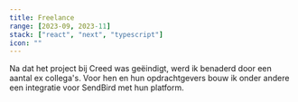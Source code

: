 ```yaml
---
title: Freelance
range: [2023-09, 2023-11]
stack: ["react", "next", "typescript"]
icon: ""
---
```


Na dat het project bij Creed was geëindigt, werd ik benaderd door een aantal ex collega's. Voor hen en hun opdrachtgevers bouw ik onder andere een integratie voor SendBird met hun platform.

